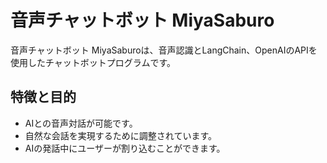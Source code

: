 # 音声チャットボット MiyaSaburo

音声チャットボット MiyaSaburoは、音声認識とLangChain、OpenAIのAPIを使用したチャットボットプログラムです。

## 特徴と目的

- AIとの音声対話が可能です。
- 自然な会話を実現するために調整されています。
- AIの発話中にユーザーが割り込むことができます。
